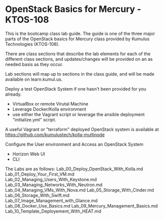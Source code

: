# OpenStack Basics for Mercury - KTOS-108

This is the bootcamp class lab guide. The guide is one of the three major parts of the OpenStack basics for Mercury class provided by Kumulus Technologies (KTOS-108).

There are class sections that describe the lab elements for each of the different class sections, and updates/changes will be provided on an as needed basis as they occur.

Lab sections will map up to sections in the class guide, and will be made available on learn.kumul.us.

Deploy a test OpenStack System if one hasn't been provided for you already.
 - VirtualBox or remote Virutal Machine
 - Leverage Docker/Kolla environment
 - use either the Vagrant script or leverage the ansible deployment "initialize.yml" script.

A useful Vagrant or "terraform" deployed OpenStack system is available at https://github.com/kumulustech/kolla-multinode

Configure the User environment and Access an OpenStack System
 - Horizon Web UI
 - CLI

The Labs are as follows:
Lab_00_Deploy_OpenStack_With_Kolla.md
Lab_01_Deploy_Your_First_VM.md
Lab_02_Managing_Users_With_Keystone.md
Lab_03_Managing_Networks_With_Neutron.md
Lab_04_Managing_VMs_With_Nova.md
Lab_05_Storage_With_Cinder.md
Lab_06_Storage_With_Swift.md
Lab_07_Image_Management_with_Glance.md
Lab_08_Docker_Use_Basics.md
Lab_09_Mercury_Management_Basics.md
Lab_10_Template_Deployement_With_HEAT.md
